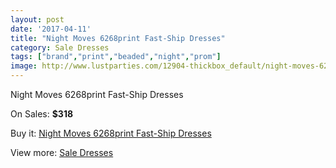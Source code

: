 ```yaml
---
layout: post
date: '2017-04-11'
title: "Night Moves 6268print Fast-Ship Dresses"
category: Sale Dresses
tags: ["brand","print","beaded","night","prom"]
image: http://www.lustparties.com/12904-thickbox_default/night-moves-6268print-fast-ship-dresses.jpg
---
```

Night Moves 6268print Fast-Ship Dresses

On Sales: **$318**
<a href="https://www.lustparties.com/en/sale-dresses/4884-night-moves-6268print-fast-ship-dresses.html"><amp-img layout="responsive" width="600" height="600" src="//www.lustparties.com/12904-thickbox_default/night-moves-6268print-fast-ship-dresses.jpg" alt="Night Moves 6268print Fast-Ship Dresses 0" /></a>

Buy it: [Night Moves 6268print Fast-Ship Dresses](https://www.lustparties.com/en/sale-dresses/4884-night-moves-6268print-fast-ship-dresses.html "Night Moves 6268print Fast-Ship Dresses")

View more: [Sale Dresses](https://www.lustparties.com/en/30-sale-dresses "Sale Dresses")